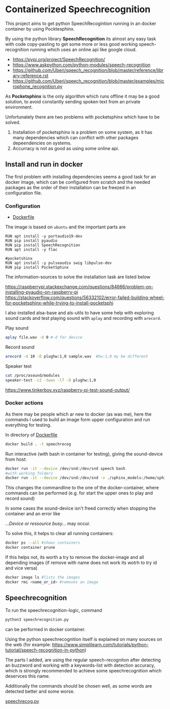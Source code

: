 # Containerized Speechrecognition

This project aims to get python SpeechRecogintion running in an docker container by using Pocktesphinx. 

By using the python library **SpeechRecognition** its almost any easy task with code copy-pasting to get some more or less good working speech-recognition running which uses an online api like google cloud.

- <https://pypi.org/project/SpeechRecognition/>
- <https://www.askpython.com/python-modules/speech-recognition>
- <https://github.com/Uberi/speech_recognition/blob/master/reference/library-reference.rst>
- <https://github.com/Uberi/speech_recognition/blob/master/examples/microphone_recognition.py>

As **Pocketsphinx** is the only algorithm which runs offline it may be a good solution, to avoid constantly sending spoken text from an private environment. 

Unfortunately there are two problems with pocketsphinx which have to be solved.

1. Installation of pocketsphinx is a problem on some system, as it has many dependencies which can conflict with other packages depeendencies on systems.
2. Accurracy is not as good as using some online api.

## Install and run in docker

The first problem with installing dependencies seems a good task for an docker image, which can be configured from scratch and the needed packages as the order of their installation can be freezed in an configuration file. 

### Configuration

- [Dockerfile](Dockerfile)

The image is based on `ubuntu` and the important parts are

```docker
RUN apt install -y portaudio19-dev 
RUN pip install pyaudio
RUN pip install SpeechRecognition
RUN apt install -y flac

#pocketshinx
RUN apt install -y pulseaudio swig libpulse-dev
RUN pip install PocketSphinx
```
The information-sources to solve the installation task are listed below

<https://raspberrypi.stackexchange.com/questions/84666/problem-on-installing-pyaudio-on-raspberry-pi>
<https://stackoverflow.com/questions/56332102/error-failed-building-wheel-for-pocketsphinx-while-trying-to-install-pocketsphi>

I also installed alsa-base and als-utils to have some help with exploring sound cards and test playing sound with `aplay` and recording with `arecord`.

Play sound

```sh
aplay file.wav -d 0 #-d for device
```

Record sound
```sh
arecord -d 10 -D plughw:1,0 sample.wav  #hw:1,0 my be different
```

Speaker test

```sh
cat /proc/asound/modules
speaker-test -c2 -twav -l7 -D plughw:1,0
```

<https://www.tinkerboy.xyz/raspberry-pi-test-sound-output/>


### Docker actions

As there may be people which ar new to docker (as was me), here the commands I used to build an image form upper configuration and run everything for testing.

In directory of [Dockerfile](Dockerfile)

```bash
docker build . -t speechrecog
```

Run interactive (with bash in container for testing), giving the sound-device from host:

```bash
docker run -it --device /dev/snd:/dev/snd speech bash
#with working folders
docker run -it --device /dev/snd:/dev/snd -v ./sphinx_models:/home/sphinx_models -v ./scripts:/home/scripts:rw  speechrecog bash
```

This changes the commandline to the one of the docker-container, where commands can be performed (e.g. for start the upper ones to play and record sound)

In some cases the sound-device isn't freed correctly when stopping the container and an error like 

*...Device or ressource busy...* may occur.

To solve this, it helps to clear all running containers:

```bash
docker ps --all #shows containers
docker container prune
```

If this helps not, its worth a try to remove the docker-image and all depending images (if remove with name does not work its wotrh to try id and vice versa)

```bash
docker image ls #lists the images
docker rmi <name_or_id> #removes an image
```



## Speechrecognition

To run the speechrecognition-logic, command

```bash
python3 speechrecognition.py
```

can be performed in docker container.

Using the python speechrecognition itself is explained on many sources on the web (for example: <https://www.simplilearn.com/tutorials/python-tutorial/speech-recognition-in-python>)

The parts I added, are using the regular speech-recogniton after detecting an buzzword and working with a keywords-list with detection accuracy, which is strongly recommended to achieve some speechrecognition which deservces this name.

Additionally the commands should be chosen well, as some words are detected better and some worse.

[speechrecog.py](speechrecog.py)